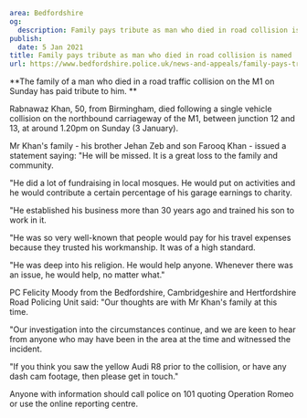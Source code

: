 ```yaml
area: Bedfordshire
og:
  description: Family pays tribute as man who died in road collision is named
publish:
  date: 5 Jan 2021
title: Family pays tribute as man who died in road collision is named
url: https://www.bedfordshire.police.uk/news-and-appeals/family-pays-tribute-Jan21
```

**The family of a man who died in a road traffic collision on the M1 on Sunday has paid tribute to him. **

Rabnawaz Khan, 50, from Birmingham, died following a single vehicle collision on the northbound carriageway of the M1, between junction 12 and 13, at around 1.20pm on Sunday (3 January).

Mr Khan's family - his brother Jehan Zeb and son Farooq Khan - issued a statement saying: "He will be missed. It is a great loss to the family and community.

"He did a lot of fundraising in local mosques. He would put on activities and he would contribute a certain percentage of his garage earnings to charity.

"He established his business more than 30 years ago and trained his son to work in it.

"He was so very well-known that people would pay for his travel expenses because they trusted his workmanship. It was of a high standard.

"He was deep into his religion. He would help anyone. Whenever there was an issue, he would help, no matter what."

PC Felicity Moody from the Bedfordshire, Cambridgeshire and Hertfordshire Road Policing Unit said: "Our thoughts are with Mr Khan's family at this time.

"Our investigation into the circumstances continue, and we are keen to hear from anyone who may have been in the area at the time and witnessed the incident.

"If you think you saw the yellow Audi R8 prior to the collision, or have any dash cam footage, then please get in touch."

Anyone with information should call police on 101 quoting Operation Romeo or use the online reporting centre.

